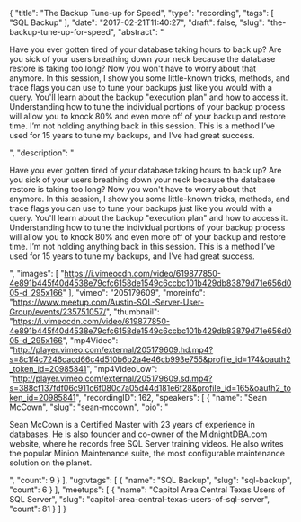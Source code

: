 {
  "title": "The Backup Tune-up for Speed",
  "type": "recording",
  "tags": [
    "SQL Backup"
  ],
  "date": "2017-02-21T11:40:27",
  "draft": false,
  "slug": "the-backup-tune-up-for-speed",
  "abstract": "<p>Have you ever gotten tired of your database taking hours to back up? Are you sick of your users breathing down your neck because the database restore is taking too long? Now you won't have to worry about that anymore. In this session, I show you some little-known tricks, methods, and trace flags you can use to tune your backups just like you would with a query. You'll learn about the backup \"execution plan\" and how to access it. Understanding how to tune the individual portions of your backup process will allow you to knock 80% and even more off of your backup and restore time. I’m not holding anything back in this session. This is a method I’ve used for 15 years to tune my backups, and I’ve had great success.</p>",
  "description": "<p>Have you ever gotten tired of your database taking hours to back up? Are you sick of your users breathing down your neck because the database restore is taking too long? Now you won't have to worry about that anymore. In this session, I show you some little-known tricks, methods, and trace flags you can use to tune your backups just like you would with a query. You'll learn about the backup \"execution plan\" and how to access it. Understanding how to tune the individual portions of your backup process will allow you to knock 80% and even more off of your backup and restore time. I’m not holding anything back in this session. This is a method I’ve used for 15 years to tune my backups, and I’ve had great success.</p>",
  "images": [
    "https://i.vimeocdn.com/video/619877850-4e891b445f40d4538e79cfc6158de1549c6ccbc101b429db83879d71e656d005-d_295x166"
  ],
  "vimeo": "205179609",
  "moreinfo": "https://www.meetup.com/Austin-SQL-Server-User-Group/events/235751057/",
  "thumbnail": "https://i.vimeocdn.com/video/619877850-4e891b445f40d4538e79cfc6158de1549c6ccbc101b429db83879d71e656d005-d_295x166",
  "mp4Video": "http://player.vimeo.com/external/205179609.hd.mp4?s=8c1f4c7246cacd66c4d510b6b2a4e46cb993e755&profile_id=174&oauth2_token_id=20985841",
  "mp4VideoLow": "http://player.vimeo.com/external/205179609.sd.mp4?s=388cf137fdf06c911c6f080c7a05d44d181e6f28&profile_id=165&oauth2_token_id=20985841",
  "recordingID": 162,
  "speakers": [
    {
      "name": "Sean McCown",
      "slug": "sean-mccown",
      "bio": "<p>Sean McCown is a Certified Master with 23 years of experience in databases. He is also founder and co-owner of the MidnightDBA.com website, where he records free SQL Server training videos. He also writes the popular Minion Maintenance suite, the most configurable maintenance solution on the planet.</p>",
      "count": 9
    }
  ],
  "ugtvtags": [
    {
      "name": "SQL Backup",
      "slug": "sql-backup",
      "count": 6
    }
  ],
  "meetups": [
    {
      "name": "Capitol Area Central Texas Users of SQL Server",
      "slug": "capitol-area-central-texas-users-of-sql-server",
      "count": 81
    }
  ]
}